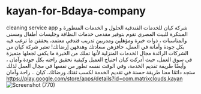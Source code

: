 # kayan-for-Bdaya-company
cleaning service app 
شركة كيان للخدمات الفندقية الحلول و الخدمات المتطورة و المبتكرة للبيت المصري تقوم بتوفير مقدمي خدمات النظافة وجليسات أطفال ومسني والمناسبات ، ذوات خبرة ومؤهلين ومدربين تدريب فندقي معتمد، يحققن ما ترغب فيه بكل جودة وأمانة في العمل، حافزهن سعادتك وهدفهن إرضائك! تعتبر شركة كيان من الشركات الرائدة مجال الخدمات المنزلية لأنها تملك من الخبرة ما يكفي لجعلها متميزة في سوق العمل، حيث أدركت كيان احتياج العميل وكيفية تحقيق راحته بكل جودة وآمان ، وأيضًا طريقة تقديم الخدمة، وفي الوقت نفسه تطور من نفسها في مجال العمل لذلك ستجد دائمًا معنا طريقة حسنة في تقديم الخدمة لكسب ثقتك ورضائك. كيان .. راحة وآمان
https://play.google.com/store/apps/details?id=com.matrixclouds.kayan
![Screenshot (770)](https://user-images.githubusercontent.com/56756674/163689084-aa7799e5-d777-4af3-a0d4-087954ee0a74.png)
